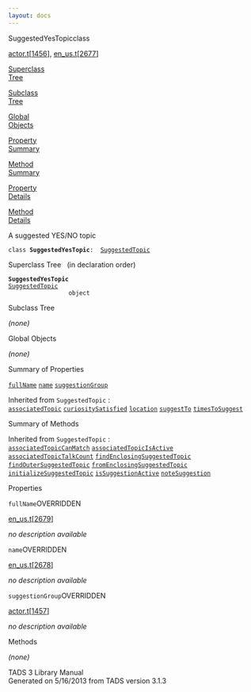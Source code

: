 ```yaml
---
layout: docs
---
```

<span class="title">SuggestedYesTopic</span><span class="type">class</span>

[actor.t](../file/actor.t.html)\[[1456](../source/actor.t.html#1456)\],
[en_us.t](../file/en_us.t.html)\[[2677](../source/en_us.t.html#2677)\]

[Superclass  
Tree](#_SuperClassTree_)

[Subclass  
Tree](#_SubClassTree_)

[Global  
Objects](#_ObjectSummary_)

[Property  
Summary](#_PropSummary_)

[Method  
Summary](#_MethodSummary_)

[Property  
Details](#_Properties_)

[Method  
Details](#_Methods_)



A suggested YES/NO topic

`class `**`SuggestedYesTopic`**` :   `[`SuggestedTopic`](../object/SuggestedTopic.html)



<span id="_SuperClassTree_"></span>



<span class="hdln">Superclass Tree</span>   (in declaration order)



**`SuggestedYesTopic`**  
[`SuggestedTopic`](../object/SuggestedTopic.html)  
`                 object`  
<span id="_SubClassTree_"></span>



<span class="hdln">Subclass Tree</span>  



*(none)* <span id="_ObjectSummary_"></span>



<span class="hdln">Global Objects</span>  



*(none)* <span id="_PropSummary_"></span>



<span class="hdln">Summary of Properties</span>  



[`fullName`](#fullName) [`name`](#name) [`suggestionGroup`](#suggestionGroup)

Inherited from `SuggestedTopic` :  
[`associatedTopic`](../object/SuggestedTopic.html#associatedTopic) [`curiositySatisfied`](../object/SuggestedTopic.html#curiositySatisfied) [`location`](../object/SuggestedTopic.html#location) [`suggestTo`](../object/SuggestedTopic.html#suggestTo) [`timesToSuggest`](../object/SuggestedTopic.html#timesToSuggest)

<span id="_MethodSummary_"></span>



<span class="hdln">Summary of Methods</span>  





Inherited from `SuggestedTopic` :  
[`associatedTopicCanMatch`](../object/SuggestedTopic.html#associatedTopicCanMatch) [`associatedTopicIsActive`](../object/SuggestedTopic.html#associatedTopicIsActive) [`associatedTopicTalkCount`](../object/SuggestedTopic.html#associatedTopicTalkCount) [`findEnclosingSuggestedTopic`](../object/SuggestedTopic.html#findEnclosingSuggestedTopic) [`findOuterSuggestedTopic`](../object/SuggestedTopic.html#findOuterSuggestedTopic) [`fromEnclosingSuggestedTopic`](../object/SuggestedTopic.html#fromEnclosingSuggestedTopic) [`initializeSuggestedTopic`](../object/SuggestedTopic.html#initializeSuggestedTopic) [`isSuggestionActive`](../object/SuggestedTopic.html#isSuggestionActive) [`noteSuggestion`](../object/SuggestedTopic.html#noteSuggestion)

<span id="_Properties_"></span>



<span class="hdln">Properties</span>  



<span id="fullName"></span>

`fullName`<span class="rem">OVERRIDDEN</span>

[en_us.t](../file/en_us.t.html)\[[2679](../source/en_us.t.html#2679)\]



*no description available*



<span id="name"></span>

`name`<span class="rem">OVERRIDDEN</span>

[en_us.t](../file/en_us.t.html)\[[2678](../source/en_us.t.html#2678)\]



*no description available*



<span id="suggestionGroup"></span>

`suggestionGroup`<span class="rem">OVERRIDDEN</span>

[actor.t](../file/actor.t.html)\[[1457](../source/actor.t.html#1457)\]



*no description available*



<span id="_Methods_"></span>



<span class="hdln">Methods</span>  



*(none)*



TADS 3 Library Manual  
Generated on 5/16/2013 from TADS version 3.1.3


